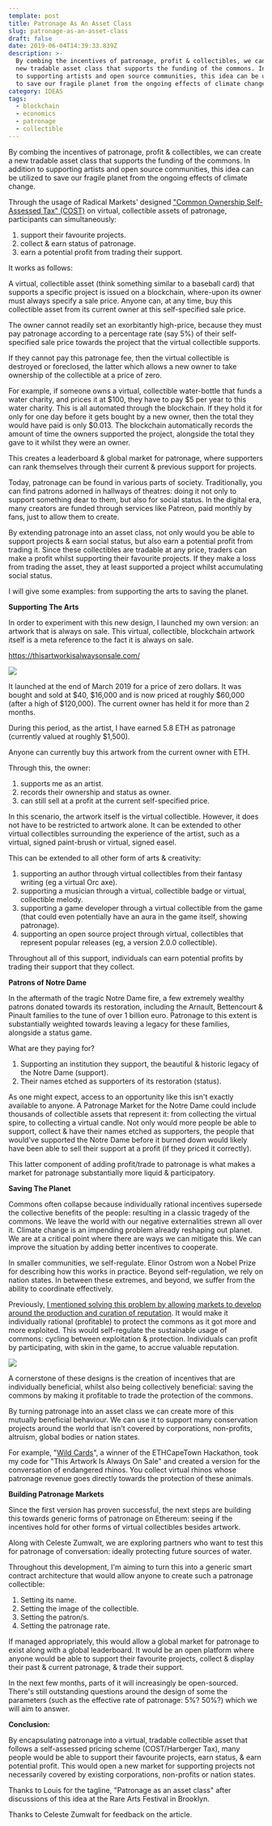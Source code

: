 ```yaml
---
template: post
title: Patronage As An Asset Class
slug: patronage-as-an-asset-class
draft: false
date: 2019-06-04T14:39:33.839Z
description: >-
  By combing the incentives of patronage, profit & collectibles, we can create a
  new tradable asset class that supports the funding of the commons. In addition
  to supporting artists and open source communities, this idea can be utilized
  to save our fragile planet from the ongoing effects of climate change.
category: IDEAS
tags:
  - blockchain
  - economics
  - patronage
  - collectible
---
```

By combing the incentives of patronage, profit & collectibles, we can create a new tradable asset class that supports the funding of the commons. In addition to supporting artists and open source communities, this idea can be utilized to save our fragile planet from the ongoing effects of climate change.

Through the usage of Radical Markets' designed ["Common Ownership Self-Assessed Tax" (COST)](https://blog.simondlr.com/harberger-tax-and-the-blockchain) on virtual, collectible assets of patronage, participants can simultaneously:

1. support their favourite projects.
2. collect & earn status of patronage.
3. earn a potential profit from trading their support.

It works as follows:

A virtual, collectible asset (think something similar to a baseball card) that supports a specific project is issued on a blockchain, where-upon its owner must always specify a sale price. Anyone can, at any time, buy this collectible asset from its current owner at this self-specified sale price. 

The owner cannot readily set an exorbitantly high-price, because they must pay patronage according to a percentage rate (say 5%) of their self-specified sale price towards the project that the virtual collectible supports.

If they cannot pay this patronage fee, then the virtual collectible is destroyed or foreclosed, the latter which allows a new owner to take ownership of the collectible at a price of zero.

For example, if someone owns a virtual, collectible water-bottle that funds a water charity, and prices it at $100, they have to pay $5 per year to this water charity. This is all automated through the blockchain. If they hold it for only for one day before it gets bought by a new owner, then the total they would have paid is only $0.013. The blockchain automatically records the amount of time the owners supported the project, alongside the total they gave to it whilst they were an owner.

This creates a leaderboard & global market for patronage, where supporters can rank themselves through their current & previous support for projects.

Today, patronage can be found in various parts of society. Traditionally, you can find patrons adorned in hallways of theatres: doing it not only to support something dear to them, but also for social status. In the digital era, many creators are funded through services like Patreon, paid monthly by fans, just to allow them to create.

By extending patronage into an asset class, not only would you be able to support projects & earn social status, but also earn a potential profit from trading it. Since these collectibles are tradable at any price, traders can make a profit whilst supporting their favourite projects. If they make a loss from trading the asset, they at least supported a project whilst accumulating social status.

I will give some examples: from supporting the arts to saving the planet.

**Supporting The Arts**

In order to experiment with this new design, I launched my own version: an artwork that is always on sale. This virtual, collectible, blockchain artwork itself is a meta reference to the fact it is always on sale. 

[https://thisartworkisalwaysonsale.com/ ](https://thisartworkisalwaysonsale.com/)

![](/media/1_pnylznii6spyxj6j9s0tkq.png)

It launched at the end of March 2019 for a price of zero dollars. It was bought and sold at $40, $16,000 and is now priced at roughly $60,000 (after a high of $120,000). The current owner has held it for more than 2 months.

During this period, as the artist, I have earned 5.8 ETH as patronage (currently valued at roughly $1,500).

Anyone can currently buy this artwork from the current owner with ETH.

Through this, the owner: 

1. supports me as an artist.
2. records their ownership and status as owner.
3. can still sell at a profit at the current self-specified price.

In this scenario, the artwork itself is the virtual collectible. However, it does not have to be restricted to artwork alone. It can be extended to other virtual collectibles surrounding the experience of the artist, such as a virtual, signed paint-brush or virtual, signed easel. 

This can be extended to all other form of arts & creativity: 

1. supporting an author through virtual collectibles from their fantasy writing (eg a virtual Orc axe).
2. supporting a musician through a virtual, collectible badge or virtual, collectible melody.
3. supporting a game developer through a virtual collectible from the game (that could even potentially have an aura in the game itself, showing patronage).
4. supporting an open source project through virtual, collectibles that represent popular releases (eg, a version 2.0.0 collectible).

Throughout all of this support, individuals can earn potential profits by trading their support that they collect.

**Patrons of Notre Dame**

In the aftermath of the tragic Notre Dame fire, a few extremely wealthy patrons donated towards its restoration, including the Arnault, Bettencourt & Pinault families to the tune of over 1 billion euro. Patronage to this extent is substantially weighted towards leaving a legacy for these families, alongside a status game. 

What are they paying for? 

1. Supporting an institution they support, the beautiful & historic legacy of the Notre Dame (support).
2. Their names etched as supporters of its restoration (status).

As one might expect, access to an opportunity like this isn't exactly available to anyone. A Patronage Market for the Notre Dame could include thousands of collectible assets that represent it: from collecting the virtual spire, to collecting a virtual candle. Not only would more people be able to support, collect & have their names etched as supporters, the people that would've supported the Notre Dame before it burned down would likely have been able to sell their support at a profit (if they priced it correctly).

This latter component of adding profit/trade to patronage is what makes a market for patronage substantially more liquid & participatory.

**Saving The Planet**

Commons often collapse because individually rational incentives supersede the collective benefits of the people: resulting in a classic tragedy of the commons. We leave the world with our negative externalities strewn all over it. Climate change is an impending problem already reshaping out planet. We are at a critical point where there are ways we can mitigate this. We can improve the situation by adding better incentives to cooperate.

In smaller communities, we self-regulate. Elinor Ostrom won a Nobel Prize for describing how this works in practice. Beyond self-regulation, we rely on nation states. In between these extremes, and beyond, we suffer from the ability to coordinate effectively.

Previously, [I mentioned solving this problem by allowing markets to develop around the production and curation of reputation](https://medium.com/@simondlr/saving-the-planet-making-it-profitable-to-protect-the-commons-50393906fe22). It would make it individually rational (profitable) to protect the commons as it got more and more exploited. This would self-regulate the sustainable usage of commons: cycling between exploitation & protection. Individuals can profit by participating, with skin in the game, to accrue valuable reputation.

![](/media/1_hiza7lq_a_lv_jyrguy50q.jpeg)

A cornerstone of these designs is the creation of incentives that are individually beneficial, whilst also being collectively beneficial: saving the commons by making it profitable to trade the protection of the commons.

By turning patronage into an asset class we can create more of this mutually beneficial behaviour. We can use it to support many conservation projects around the world that isn't covered by corporations, non-profits, altruism, global bodies or nation states.

For example, "[Wild Cards](https://devpost.com/software/ethcapetown_wildcards)", a winner of the ETHCapeTown Hackathon, took my code for "This Artwork Is Always On Sale" and created a version for the conversation of endangered rhinos. You collect virtual rhinos whose patronage revenue goes directly towards the protection of these animals.

**Building Patronage Markets**

Since the first version has proven successful, the next steps are building this towards generic forms of patronage on Ethereum: seeing if the incentives hold for other forms of virtual collectibles besides artwork.

Along with Celeste Zumwalt, we are exploring partners who want to test this for patronage of conversation: ideally protecting future sources of water.

Throughout this development, I'm aiming to turn this into a generic smart contract architecture that would allow anyone to create such a patronage collectible: 

1. Setting its name.
2. Setting the image of the collectible.
3. Setting the patron/s.
4. Setting the patronage rate.

If managed appropriately, this would allow a global market for patronage to exist along with a global leaderboard. It would be an open platform where anyone would be able to support their favourite projects, collect & display their past & current patronage, & trade their support.

In the next few months, parts of it will increasingly be open-sourced. There's still outstanding questions around the design of some the parameters (such as the effective rate of patronage: 5%? 50%?) which we will aim to answer.

**Conclusion:**

By encapsulating patronage into a virtual, tradable collectible asset that follows a self-assessed pricing scheme (COST/Harberger Tax), many people would be able to support their favourite projects, earn status, & earn potential profit. This would open a new market for supporting projects not necessarily covered by existing corporations, non-profits or nation states.

Thanks to Louis for the tagline, "Patronage as an asset class" after discussions of this idea at the Rare Arts Festival in Brooklyn.

Thanks to Celeste Zumwalt for feedback on the article.
